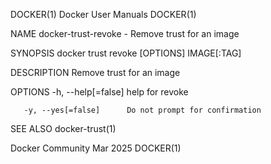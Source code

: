 DOCKER(1)							      Docker User Manuals							     DOCKER(1)

NAME
       docker-trust-revoke - Remove trust for an image

SYNOPSIS
       docker trust revoke [OPTIONS] IMAGE[:TAG]

DESCRIPTION
       Remove trust for an image

OPTIONS
       -h, --help[=false]      help for revoke

       -y, --yes[=false]      Do not prompt for confirmation

SEE ALSO
       docker-trust(1)

Docker Community							   Mar 2025								     DOCKER(1)
